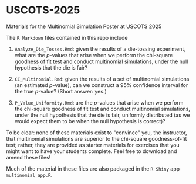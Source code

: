 # USCOTS-2025
Materials for the Multinomial Simulation Poster at USCOTS 2025

The `R Markdown` files contained in this repo include

1. `Analyze_Die_Tosses.Rmd`: given the results of a die-tossing experiment,
what are the $p$-values that arise when we perform the chi-square goodness
of fit test and conduct multinomial simulations, under the null hypothesis
that the die is fair?

2. `CI_Multinomial.Rmd`: given the results of a set of multinomial simulations
(an estimated $p$-value), can we construct a 95% confidence interval for the 
true $p$-value? (Short answer: yes.)

3. `P_Value_Uniformity.Rmd`: are the $p$-values that arise when we perform 
the chi-square goodness of fit test and conduct multinomial simulations, 
under the null hypothesis that the die is fair, uniformly distributed (as
we would expect them to be when the null hypothesis is correct)?

To be clear: none of these materials exist to "convince" you, the instructor,
that multinomial simulations are superior to the chi-square goodness-of-fit
test; rather, they are provided as starter materials for exercises that you
might want to have your students complete. Feel free to download and amend
these files!

Much of the material in these files are also packaged in the `R Shiny` app
`multinomial_app.R`.
